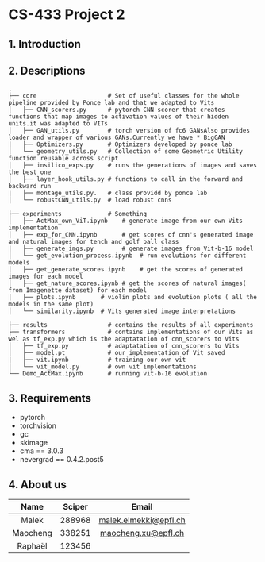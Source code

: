 # CS-433 Project 2

## 1. Introduction

## 2. Descriptions

```
.
├── core                    # Set of useful classes for the whole pipeline provided by Ponce lab and that we adapted to Vits
│   ├── CNN_scorers.py      # pytorch CNN scorer that creates functions that map images to activation values of their hidden units.it was adapted to VITs
│   ├── GAN_utils.py        # torch version of fc6 GANsAlso provides loader and wrapper of various GANs.Currently we have * BigGAN
|   ├── Optimizers.py       # Optimizers developed by ponce lab
│   └── geometry_utils.py   # Collection of some Geometric Utility function reusable across script
│   ├── insilico_exps.py    # runs the generations of images and saves the best one
│   ├── layer_hook_utils.py # functions to call in the forward and backward run
|   ├── montage_utils.py.   # class providd by ponce lab
│   └── robustCNN_utils.py  # load robust cnns

├── experiments             # Something
│   ├── ActMax_own_ViT.ipynb    # generate image from our own Vits implementation
│   ├── exp_for_CNN.ipynb       # get scores of cnn's generated image and natural images for tench and golf ball class
|   ├── generate_imgs.py        # generate images from Vit-b-16 model
│   └── get_evolution_process.ipynb  # run evolutions for different models
│   ├── get_generate_scores.ipynb    # get the scores of generated images for each model
│   ├── get_nature_scores.ipynb # get the scores of natural images( from Imagenette dataset) for each model
|   ├── plots.ipynb       # violin plots and evolution plots ( all the models in the same plot)
│   └── similarity.ipynb  # Vits generated image interpretations

├── results                 # contains the results of all experiments 
├── transformers            # contains implementations of our Vits as wel as tf_exp.py which is the adaptatation of cnn_scorers to Vits
│   ├── tf_exp.py           # adaptatation of cnn_scorers to Vits
│   ├── model.pt            # our implementation of Vit saved
|   ├── vit.ipynb           # training our own vit
│   └── vit_model.py        # own vit implementations
└── Demo_ActMax.ipynb       # running vit-b-16 evolution
```

## 3. Requirements

- pytorch
- torchvision
- gc
- skimage
- cma == 3.0.3
- nevergrad == 0.4.2.post5

## 4. About us

| Name        | Sciper      | Email      |
| :---:       |    :----:   |  :---:     |
| Malek       | 288968      | malek.elmekki@epfl.ch|
| Maocheng    | 338251      | maocheng.xu@epfl.ch |
| Raphaël     | 123456      |            |

